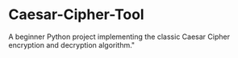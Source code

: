 # Caesar-Cipher-Tool
A beginner Python project implementing the classic Caesar Cipher encryption and decryption algorithm."
